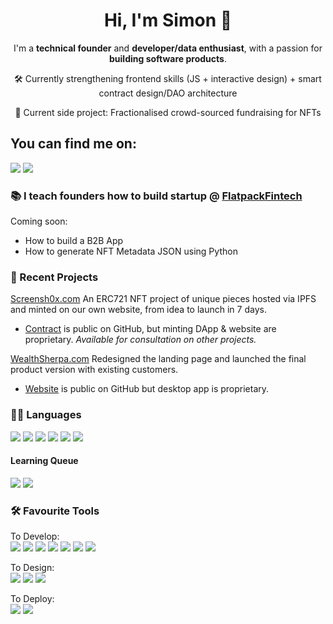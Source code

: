 <h1 align="center"> Hi, I'm Simon 👋</h1>

<p align="center">I'm a <strong>technical founder</strong> and <strong>developer/data enthusiast</strong>, with a passion for <strong>building software products</strong>. </p>
<p align="center">🛠 Currently strengthening frontend skills (JS + interactive design) + smart contract design/DAO architecture</p>
<p align="center">🚀 Current side project: Fractionalised crowd-sourced fundraising for NFTs</p>
 
## You can find me on:

<a href="https://www.linkedin.com/in/simondunkelman/"> <img src="https://img.shields.io/badge/LinkedIn-0077B5?style=for-the-badge&logo=linkedin&logoColor=white"></a> <a href="https://medium.com/@sjdunkelman"> <img src="https://img.shields.io/badge/Medium-12100E?style=for-the-badge&logo=medium&logoColor=white"> </a>

### 📚 I teach founders how to build startup @ <a href="https://www.flatpackfintech.com">FlatpackFintech</a>
Coming soon:
* How to build a B2B App
* How to generate NFT Metadata JSON using Python


### 🚀 Recent Projects

<a href="https://www.screensh0x.com" target="_blank">Screensh0x.com</a>
An ERC721 NFT project of unique pieces hosted via IPFS and minted on our own website, from idea to launch in 7 days.
* [Contract](https://github.com/SJDunkelman/Screensh0x-contract) is public on GitHub, but minting DApp & website are proprietary. <em>Available for consultation on other projects.</em>

<a href="https://www.wealthsherpa.co.uk" target="_blank">WealthSherpa.com</a>
Redesigned the landing page and launched the final product version with existing customers.
* [Website](https://github.com/SJDunkelman/WealthSherpaSiteTest) is public on GitHub but desktop app is proprietary.

### 👨‍💻 Languages

<img src="https://img.shields.io/badge/Python-FFD43B?style=for-the-badge&logo=python&logoColor=darkgreen"> <img src="https://img.shields.io/badge/C%2B%2B-00599C?style=for-the-badge&logo=c%2B%2B&logoColor=white"> <img src="https://img.shields.io/badge/Solidity-e6e6e6?style=for-the-badge&logo=solidity&logoColor=black"> <img src="https://img.shields.io/badge/HTML5-E34F26?style=for-the-badge&logo=html5&logoColor=white"> <img src="https://img.shields.io/badge/CSS3-1572B6?style=for-the-badge&logo=css3&logoColor=white"> <img src="https://img.shields.io/badge/R-276DC3?style=for-the-badge&logo=r&logoColor=white">

#### Learning Queue

<img src="https://img.shields.io/badge/JavaScript-323330?style=for-the-badge&logo=javascript&logoColor=F7DF1E"> <img src="https://img.shields.io/badge/Go-00ADD8?style=for-the-badge&logo=go&logoColor=white">

### 🛠 Favourite Tools 

To Develop: <br />
<img src="https://img.shields.io/badge/Numpy-777BB4?style=for-the-badge&logo=numpy&logoColor=white"> <img src="https://img.shields.io/badge/Pandas-2C2D72?style=for-the-badge&logo=pandas&logoColor=white"> <img src="https://img.shields.io/badge/SciPy-654FF0?style=for-the-badge&logo=SciPy&logoColor=white"> <img src="https://img.shields.io/badge/scikit_learn-F7931E?style=for-the-badge&logo=scikit-learn&logoColor=white"> <img src="https://img.shields.io/badge/fastapi-109989?style=for-the-badge&logo=FASTAPI&logoColor=white"> <img src="https://img.shields.io/badge/PostgreSQL-316192?style=for-the-badge&logo=postgresql&logoColor=white"> <img src="https://img.shields.io/badge/Tailwind_CSS-38B2AC?style=for-the-badge&logo=tailwind-css&logoColor=white">

To Design: <br />
<img src="https://img.shields.io/badge/Adobe%20XD-470137?style=for-the-badge&logo=Adobe%20XD&logoColor=#FF61F6"> <img src="https://img.shields.io/badge/Adobe%20Photoshop-31A8FF?style=for-the-badge&logo=Adobe%20Photoshop&logoColor=black"> <img src="https://img.shields.io/badge/Adobe%20Illustrator-FF9A00?style=for-the-badge&logo=adobe%20illustrator&logoColor=white">

To Deploy: <br />
<img src="https://img.shields.io/badge/Netlify-00C7B7?style=for-the-badge&logo=netlify&logoColor=white"> <img src="https://img.shields.io/badge/Digital_Ocean-0080FF?style=for-the-badge&logo=DigitalOcean&logoColor=white">
